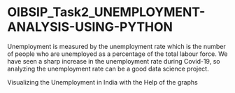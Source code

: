 # OIBSIP_Task2_UNEMPLOYMENT-ANALYSIS-USING-PYTHON

Unemployment is measured by the unemployment rate which is the number of people who are unemployed as a percentage of the total labour force. We have seen a sharp increase in the unemployment rate during Covid-19, so analyzing the unemployment rate can be a good data science project.

Visualizing the Unemployment in India with the Help of the graphs

